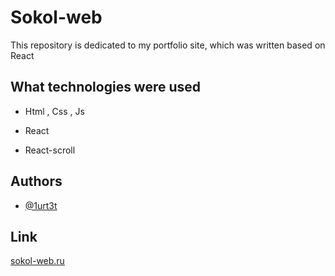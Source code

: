 
# Sokol-web

This repository is dedicated to my portfolio site, which was written based on React





## What technologies were used

- Html , Css , Js

- React

- React-scroll


## Authors

- [@1urt3t](https://www.github.com/1urt3t)


## Link 

[sokol-web.ru](https://sokol-web.ru)


